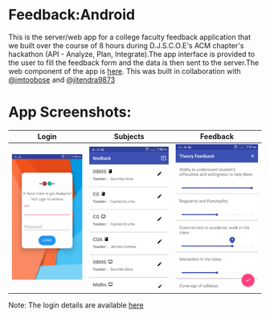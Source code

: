 # Feedback:Android

This is the server/web app for a college faculty feedback application that we built over the course of 8 hours during D.J.S.C.O.E's ACM chapter's hackathon (API - Analyze, Plan, Integrate).The app interface is provided to the user to fill the feedback form and the data is then sent to the server.The web component of the app is [here](https://github.com/imtoobose/api-feedback-server).
This was built in collaboration with [@imtoobose](https://github.com/imtoobose) and [@jitendra9873](https://github.com/jitendra9873)




# App Screenshots:


Login | Subjects | Feedback 
:-------------------------:|:-------------------------:|:-------------------------:
![](art/Screenshot_2017-03-28-19-56-11-568.jpeg)  |  ![](art/Screenshot_2017-03-28-19-56-50-994.jpeg) | ![](art/Screenshot_2017-03-28-19-57-08-981.jpeg	)

Note:
The login details are available [here](app/src/main/java/api/feedback/LoginActivity.java#L36)